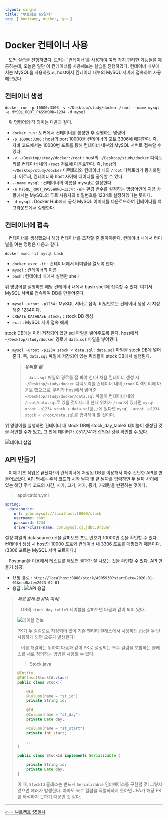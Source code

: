 ```yaml
---
layout: single
title: "부트캠프 65일차"
tag: [ bootcamp, docker, jpa ]
---
```


# Docker 컨테이너 사용

&nbsp;&nbsp; 도커 실습을 진행하였다. 도커는 '컨테이너'를 사용하여 여러 가지 편리한 기능들을 제공하는데,
오늘은 일단 이 컨테이너를 사용해보는 실습을 진행하였다. 컨테이너 내부에서는 MySQL을 사용하였고, host에서 컨테이너 내부의 MySQL 서버에 접속하여 사용해보았다.

## 컨테이너 생성

`docker run -p 10000:3306 -v ~/Desktop/study/docker:/root --name mysql -e MYSQL_ROOT_PASSWORD=1234 -d mysql`

&nbsp;&nbsp; 위 명령어의 각 의미는 다음과 같다.

- `docker run` : 도커에서 컨테이너를 생성한 후 실행하는 명령어
- `-p 10000:3306` : host의 port 10000을 컨테이너의 포트 3306에 매핑한다. 즉, 자바 코드에서는 10000번 포트를 통해 컨테이너 내부의 MySQL 서버로 접속할 수 있다.
- `-v ~/Desktop/study/docker:/root` : host의 `~/Desktop/study/docker` 디렉토리를 컨테이너 내의 `/root` 경로에 마운트한다. 즉, host의 `~/Desktop/study/docker` 디렉토리와 컨테이너 내의 `/root` 디렉토리가 동기화된다. 이로써, 컨테이너와 host 사이에 데이터를 공유할 수 있다.
- `--name mysql` : 컨테이너의 이름을 mysql로 설정한다.
- `-e MYSQL_ROOT_PASSWORD=1234` : `-e`는 환경 변수를 설정하는 명령어인데 지금 상황에서는 MySQL의 루트 사용자의 비밀번호를 1234로 설정하겠다는 뜻이다.
- `-d mysql` : Docker Hub에서 공식 MySQL 이미지를 다운로드하여 컨테이너를 백그라운드에서 실행한다.

## 컨테이너에 접속

&nbsp;&nbsp; 컨테이너를 생성했으니 해당 컨테이너를 조작할 줄 알아야한다. 컨테이너 내에서 터미널을 여는 명령은 다음과 같다.

`docker exec -it mysql bash`

- `docker exec -it` : 컨테이너에서 터미널을 열도록 한다.
- `mysql` : 컨테이너의 이름
- `bash` : 컨테이너 내에서 실행한 shell

위 명령어를 실행하면 해당 컨테이너 내에서 bash shell에 접속할 수 있다. 여기서 MySQL 서버로 접속하여 DB를 만들어준다.

- `mysql -uroot -p1234` : MySQL 서버로 접속. 비밀번호는 컨테이너 생성 시 지정해준 1234이다.
- `CREATE DATABASE stock;` : stock DB 생성
- `exit` : MySQL 서버 접속 해제

stock DB에는 미리 저장되어 있던 sql 파일을 넣어주도록 한다. host에서 `~/Desktop/study/docker` 경로에 `data.sql` 파일을 넣어줬다.

- `mysql -uroot -p1234 stock < data.sql` : `data.sql` 파일을 stock DB에 넣어준다. 즉, `data.sql` 파일에 저장되어 있는 쿼리들이 stock DB에서 실행된다.

   > ***유의할 점!***
   > 
   > &nbsp;&nbsp; `data.sql` 파일의 경로를 잘 봐야 한다! 처음 컨테이너 생성 시 `~/Desktop/study/docker` 디렉토리를 컨테이너 내의 `/root` 디렉토리에 마운트 했으므로,
   > 우리가 host에서 넣어준 `~/Desktop/study/docker/data.sql` 파일이 컨테이너 내의 `/root/data.sql`로 있을 것이다. 내 현재 위치가 `/root`에 있다면 `mysql -uroot -p1234 stock < data.sql`를, `/`에 있다면 `mysql -uroot -p1234 stock < /root/data.sql`를 입력해야 할 것이다.

위 명령어를 실행하면 컨테이너 내 stock DB에 stock_day_table3 테이블이 생성된 것을 확인할 수가 있고, 그 안에 데이터가 7,517,741개 삽입된 것을 확인할 수 있다.

![데이터 삽입](../images/day65/데이터%20삽입.png)

## API 만들기

&nbsp;&nbsp; 이제 기초 작업은 끝났다! 이 컨테이너에 저장된 DB를 이용해서 아주 간단한 API를 만들어보았다. API 명세는
주식 코드와 시작 날짜 및 끝 날짜를 입력하면 두 날짜 사이에 있는 해당 주식 코드의 시간, 시가, 고가, 저가, 종가, 거래량을 반환하는 것이다.

> application.yml

```yaml
spring:
  datasource:
    url: jdbc:mysql://localhost:10000/stock
    username: root
    password: 1234
    driver-class-name: com.mysql.cj.jdbc.Driver
```

설정 파일의 datasource.url을 살펴보면 포트 번호가 10000인 것을 확인할 수 있다. 컨테이너 생성 시 host의 10000 포트와 컨테이너 내 3306 포트를 매핑했기 때문이다. (3306 포트는 MySQL 서버 포트이다.)

&nbsp;&nbsp; Postman을 이용해서 테스트를 해보면 결과가 잘 나오는 것을 확인할 수 있다. API 만들기 성공!

- 요청 경로 : `http://localhost:8080/stock/A005930?startDate=2020-01-01&endDate=2023-02-01`
- 응답 :
![API 응답](../images/day65/API%20응답.png)

> ***새로 알게 된 JPA 지식!***
> 
> &nbsp;&nbsp; DB의 `stock_day_table3` 테이블을 살펴보면 다음과 같이 되어 있다.
> 
> ![테이블 정보](../images/day65/테이블%20정보.png)
> 
> PK가 두 컬럼으로 지정되어 있어 기존 엔티티 클래스에서 사용하던 `@Id`을 두 번 사용하게 되면 오류가 발생한다!
> 
> &nbsp;&nbsp; 이를 해결하는 위하여 다음과 같이 PK로 설정되는 복수 컬럼을 포함하는 클래스를 새로 정의하는 방법을 사용할 수 있다.
> 
> > Stock.java
> 
> ```java
> @Entity
> @IdClass(StockId.class)
> public class Stock {
> 
>     @Id
>     @Column(name = "st_id")
>     private String id;
>       
>     @Id
>     @Column(name = "st_day")
>     private Date day;
> 
>     @Column(name = "st_start")
>     private int start;
> 
>     ...
> }
> ```
> 
> ```java
> public class StockId implements Serializable {
> 
>     private String id;
>     private Date day;
> }
> ```
> 
> 이 때, `StockId` 클래스는 반드시 `Serializable` 인터페이스를 구현할 것! 그렇지 않으면 에러가 발생한다. 아마도 복수 컬럼을 직렬화하지 못하면 JPA가 해당 PK를 해석하지 못하기 때문인 것 같다.

___

[<== 부트캠프 55일차](/bootcamp-day55)

